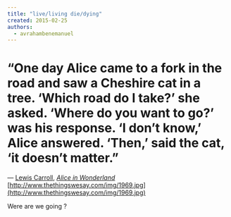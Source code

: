 ```yaml
---
title: "live/living die/dying"
created: 2015-02-25
authors: 
  - avrahambenemanuel
---
```


# “One day Alice came to a fork in the road and saw a Cheshire cat in a tree. ‘Which road do I take?’ she asked. ‘Where do you want to go?’ was his response. ‘I don’t know,’ Alice answered. ‘Then,’ said the cat, ‘it doesn’t matter.”

― [Lewis Carroll](http://www.goodreads.com/author/show/8164.Lewis_Carroll), _[Alice in Wonderland](http://www.goodreads.com/work/quotes/2933712)_ [http://www.thethingswesay.com/img/1969.jpg](http://www.thethingswesay.com/img/1969.jpg)

Were are we going ?
